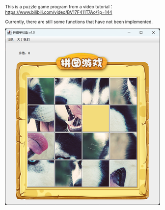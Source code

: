 This is a puzzle game program from a video tutorial：https://www.bilibili.com/video/BV17F411T7Ao/?p=144

Currently, there are still some functions that have not been implemented.

![img.png](img.png)